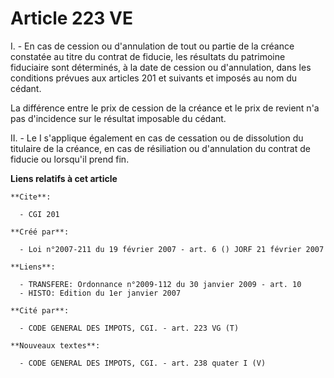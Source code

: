 # Article 223 VE

I. - En cas de cession ou d'annulation de tout ou partie de la créance constatée au titre du contrat de fiducie, les
résultats du patrimoine fiduciaire sont déterminés, à la date de cession ou d'annulation, dans les conditions prévues aux
articles 201 et suivants et imposés au nom du cédant.

La différence entre le prix de cession de la créance et le prix de revient n'a pas d'incidence sur le résultat imposable du
cédant.

II. - Le I s'applique également en cas de cessation ou de dissolution du titulaire de la créance, en cas de résiliation ou
d'annulation du contrat de fiducie ou lorsqu'il prend fin.

**Liens relatifs à cet article**

	**Cite**:

	  - CGI 201

	**Créé par**:

	  - Loi n°2007-211 du 19 février 2007 - art. 6 () JORF 21 février 2007

	**Liens**:

	  - TRANSFERE: Ordonnance n°2009-112 du 30 janvier 2009 - art. 10
	  - HISTO: Edition du 1er janvier 2007

	**Cité par**:

	  - CODE GENERAL DES IMPOTS, CGI. - art. 223 VG (T)

	**Nouveaux textes**:

	  - CODE GENERAL DES IMPOTS, CGI. - art. 238 quater I (V)
